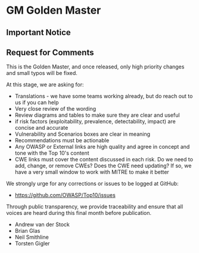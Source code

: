 # GM Golden Master

Important Notice
---

## Request for Comments

This is the Golden Master, and once released, only high priority changes and small typos will be fixed. 

At this stage, we are asking for:

* Translations - we have some teams working already, but do reach out to us if you can help
* Very close review of the wording
* Review diagrams and tables to make sure they are clear and useful
* if risk factors (exploitability, prevalence, detectability, impact) are concise and accurate
* Vulnerability and Scenarios boxes are clear in meaning
* Recommendations must be actionable
* Any OWASP or External links are high quality and agree in concept and tone with the Top 10's content
* CWE links must cover the content discussed in each risk. Do we need to add, change, or remove CWEs? Does the CWE need updating? If so, we have a very small window to work with MITRE to make it better

We strongly urge for any corrections or issues to be logged at GitHub:

* https://github.com/OWASP/Top10/issues

Through public transparency, we provide traceability and ensure that all voices are heard during this final month before publication.

* Andrew van der Stock
* Brian Glas
* Neil Smithline
* Torsten Gigler
